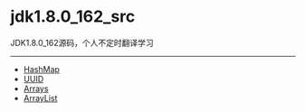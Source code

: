 # jdk1.8.0_162_src
JDK1.8.0_162源码，个人不定时翻译学习

---

- [HashMap](java/util/HashMap.java)
- [UUID](java/util/UUID.java)
- [Arrays](java/util/Arrays.java)
- [ArrayList](java/util/ArrayList.java)